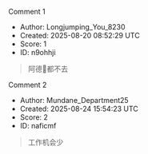 Comment 1

- Author: Longjumping_You_8230
- Created: 2025-08-20 08:52:29 UTC
- Score: 1
- ID: n9ohhji

> 阿德🐶都不去

Comment 2

- Author: Mundane_Department25
- Created: 2025-08-24 15:54:23 UTC
- Score: 2
- ID: naficmf

> 工作机会少
